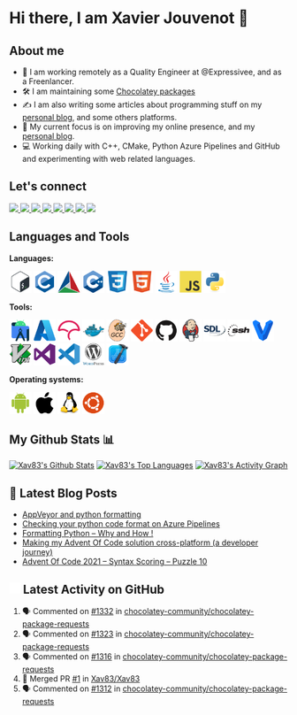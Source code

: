 # Hi there, I am Xavier Jouvenot 👋

## About me

- 🏡 I am working remotely as a Quality Engineer at @Expressivee, and as a Freenlancer.
- 🛠️ I am maintaining some [Chocolatey packages](https://community.chocolatey.org/profiles/Xav83)
- ✍️ I am also writing some articles about programming stuff on my [personal blog](https://10xlearner.com/), and some others platforms.
- 📝 My current focus is on improving my online presence, and my [personal blog](https://10xlearner.com/).
- 💻 Working daily with C++, CMake, Python Azure Pipelines and GitHub and experimenting with web related languages.

## Let's connect

<div id="badges">
  
  <a href="https://twitter.com/10xLearner">
    <img src="https://img.shields.io/badge/Twitter-1DA1F2?style=for-the-badge&logo=twitter&logoColor=white"/>
  </a>
  <a href="https://dev.to/10xlearner">
    <img src="https://img.shields.io/badge/dev.to-0A0A0A?style=for-the-badge&logo=devdotto&logoColor=white">
  </a>
  <a href="https://www.twitch.tv/m_xav">
    <img src="https://img.shields.io/badge/Twitch-9146FF?style=for-the-badge&logo=twitch&logoColor=white">
  </a>
  <a href="https://medium.com/@xavier-jouvenot">
    <img src="https://img.shields.io/badge/Medium-12100E?style=for-the-badge&logo=medium&logoColor=white">
  </a>
  <a href="https://www.linkedin.com/in/xavier-jouvenot-98787794">
    <img src="https://img.shields.io/badge/LinkedIn-0077B5?style=for-the-badge&logo=linkedin&logoColor=white"/>
  </a>
  <a href="https://community.codenewbie.org/xav83">
    <img src="https://a11ybadges.com/badge?logo=codenewbie"/>
  </a>
  <a href="https://www.10xlearner.com/">
    <img src="https://img.shields.io/badge/Wordpress-21759B?style=for-the-badge&logo=wordpress&logoColor=white"/>
  </a>
  <a href="https://www.reddit.com/user/10xlearner/">
    <img src="https://img.shields.io/badge/Reddit-FF4500?style=for-the-badge&logo=reddit&logoColor=white"/>
  </a>
</div>

## Languages and Tools

**Languages:**

<div>
  <img src="https://github.com/devicons/devicon/blob/master/icons/bash/bash-original.svg" title="Bash" alt="Bash" width="40" height="40"/>
  <img src="https://github.com/devicons/devicon/blob/master/icons/c/c-original.svg" title="C" alt="C" width="40" height="40"/>
  <img src="https://github.com/devicons/devicon/blob/master/icons/cmake/cmake-original.svg" title="CMake" alt="CMake" width="40" height="40"/>
  <img src="https://github.com/devicons/devicon/blob/master/icons/cplusplus/cplusplus-original.svg" title="C++" alt="C++" width="40" height="40"/>
  <img src="https://github.com/devicons/devicon/blob/master/icons/css3/css3-original.svg" title="CSS" alt="CSS" width="40" height="40"/>
  <img src="https://github.com/devicons/devicon/blob/master/icons/html5/html5-original.svg" title="HTML" alt="HTML" width="40" height="40"/>
  <img src="https://github.com/devicons/devicon/blob/master/icons/java/java-original.svg" title="Java" alt="Java" width="40" height="40"/>
  <img src="https://github.com/devicons/devicon/blob/master/icons/javascript/javascript-original.svg" title="Javascript" alt="Javascript" width="40" height="40"/>
  <img src="https://github.com/devicons/devicon/blob/master/icons/python/python-original.svg" title="Python" alt="Python" width="40" height="40"/>
</div>

**Tools:**

<div>
  <img src="https://github.com/devicons/devicon/blob/master/icons/androidstudio/androidstudio-original.svg" title="Android Studio" alt="Android Studio" width="40" height="40"/>
  <img src="https://github.com/devicons/devicon/blob/master/icons/azure/azure-original.svg" title="Azure" alt="Azure" width="40" height="40"/>
  <img src="https://github.com/devicons/devicon/blob/master/icons/codecov/codecov-plain.svg" title="CodeCov" alt="CodeCov" width="40" height="40"/>
  <img src="https://github.com/devicons/devicon/blob/master/icons/docker/docker-original.svg" title="Docker" alt="Docker" width="40" height="40"/>
  <img src="https://github.com/devicons/devicon/blob/master/icons/gcc/gcc-original.svg" title="GCC" alt="GCC" width="40" height="40"/>
  <img src="https://github.com/devicons/devicon/blob/master/icons/git/git-original.svg" title="Git" alt="Git" width="40" height="40"/>
  <img src="https://github.com/devicons/devicon/blob/master/icons/github/github-original.svg" title="GitHub" alt="GitHub" width="40" height="40"/>
  <img src="https://github.com/devicons/devicon/blob/master/icons/jenkins/jenkins-original.svg" title="Jenkins" alt="Jenkins" width="40" height="40"/>
  <img src="https://github.com/devicons/devicon/blob/master/icons/sdl/sdl-original.svg" title="SDL" alt="SDL" width="40" height="40"/>
  <img src="https://github.com/devicons/devicon/blob/master/icons/ssh/ssh-original-wordmark.svg" title="SSH" alt="SSH" width="40" height="40"/>
  <img src="https://github.com/devicons/devicon/blob/master/icons/vagrant/vagrant-original.svg" title="Vagrant" alt="Vagrant" width="40" height="40"/>
  <img src="https://github.com/devicons/devicon/blob/master/icons/vim/vim-original.svg" title="Vim" alt="Vim" width="40" height="40"/>
  <img src="https://github.com/devicons/devicon/blob/master/icons/visualstudio/visualstudio-plain.svg" title="Visual Studio" alt="Visual Studio" width="40" height="40"/>
  <img src="https://github.com/devicons/devicon/blob/master/icons/vscode/vscode-original.svg" title="Visual Studio Code" alt="Visual Studio Code" width="40" height="40"/>
  <img src="https://github.com/devicons/devicon/blob/master/icons/wordpress/wordpress-original.svg" title="WordPress" alt="WordPress" width="40" height="40"/>
  <img src="https://github.com/devicons/devicon/blob/master/icons/xcode/xcode-original.svg" title="Xcode" alt="Xcode" width="40" height="40"/>
</div>

**Operating systems:**

<div>
  <img src="https://github.com/devicons/devicon/blob/master/icons/android/android-original.svg" title="Android" alt="Android" width="40" height="40"/>
  <img src="https://github.com/devicons/devicon/blob/master/icons/apple/apple-original.svg" title="Apple" alt="Apple" width="40" height="40"/>
  <img src="https://github.com/devicons/devicon/blob/master/icons/linux/linux-original.svg" title="Linux" alt="Linux" width="40" height="40"/>
  <img src="https://github.com/devicons/devicon/blob/master/icons/ubuntu/ubuntu-plain.svg" title="Ubuntu" alt="Ubuntu" width="40" height="40"/>
</div>
 
## My Github Stats :bar_chart:

  <a href="https://github.com/Xav83/github-readme-stats"><img alt="Xav83's Github Stats" src="https://github-readme-stats.vercel.app/api?username=Xav83&show_icons=true&count_private=true&theme=react&hide_border=true&bg_color=0D1117" /></a>
  <a href="https://github.com/Xav83/github-readme-stats"><img alt="Xav83's Top Languages" src="https://github-readme-stats.vercel.app/api/top-langs/?username=Xav83&langs_count=8&count_private=true&layout=compact&theme=react&hide_border=true&bg_color=0D1117" /></a>
<a href="https://github.com/Xav83/github-readme-activity-graph"><img alt="Xav83's Activity Graph" src="https://activity-graph.herokuapp.com/graph?username=Xav83&bg_color=0D1117&color=5BCDEC&line=5BCDEC&point=FFFFFF&hide_border=true" /></a>

## :memo: Latest Blog Posts

<!-- BLOG-POST-LIST:START -->
- [AppVeyor and python formatting](https://10xlearner.com/2022/03/30/appveyor-and-python-formatting/)
- [Checking your python code format on Azure Pipelines](https://10xlearner.com/2022/03/23/checking-your-python-code-format-on-azure-pipelines/)
- [Formatting Python – Why and How !](https://10xlearner.com/2022/03/16/formatting-python-why-and-how/)
- [Making my Advent Of Code solution cross-platform &lpar;a developer journey&rpar;](https://10xlearner.com/2022/03/09/making-my-advent-of-code-solution-cross-platform/)
- [Advent Of Code 2021 – Syntax Scoring – Puzzle 10](https://10xlearner.com/2022/03/07/advent-of-code-2021-syntax-scoring-puzzle-10/)
<!-- BLOG-POST-LIST:END -->

## <a href="https://github.com/Xav83" target="_blank" rel="noopener noreferrer"><img src="https://github.com/conermurphy/conermurphy/blob/main/github-logo.png" title="GitHub Logo" alt="GitHub Logo" width="20"/></a> Latest Activity on GitHub

<!--START_SECTION:activity-->
1. 🗣 Commented on [#1332](https://github.com/chocolatey-community/chocolatey-package-requests/issues/1332) in [chocolatey-community/chocolatey-package-requests](https://github.com/chocolatey-community/chocolatey-package-requests)
2. 🗣 Commented on [#1323](https://github.com/chocolatey-community/chocolatey-package-requests/issues/1323) in [chocolatey-community/chocolatey-package-requests](https://github.com/chocolatey-community/chocolatey-package-requests)
3. 🗣 Commented on [#1316](https://github.com/chocolatey-community/chocolatey-package-requests/issues/1316) in [chocolatey-community/chocolatey-package-requests](https://github.com/chocolatey-community/chocolatey-package-requests)
4. 🎉 Merged PR [#1](https://github.com/Xav83/Xav83/pull/1) in [Xav83/Xav83](https://github.com/Xav83/Xav83)
5. 🗣 Commented on [#1312](https://github.com/chocolatey-community/chocolatey-package-requests/issues/1312) in [chocolatey-community/chocolatey-package-requests](https://github.com/chocolatey-community/chocolatey-package-requests)
<!--END_SECTION:activity-->

<!--
**Xav83/Xav83** is a ✨ _special_ ✨ repository because its `README.md` (this file) appears on your GitHub profile.

Here are some ideas to get you started:

- 🔭 I’m currently working on ...
- 🌱 I’m currently learning ...
- 👯 I’m looking to collaborate on ...
- 🤔 I’m looking for help with ...
- 💬 Ask me about ...
- 📫 How to reach me: ...
- 😄 Pronouns: ...
- ⚡ Fun fact: ...
-->
